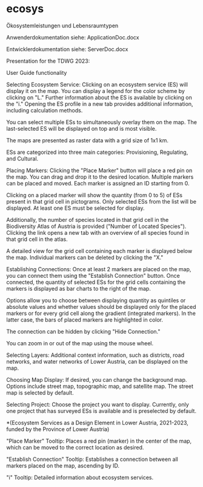 # ecosys
Ökosystemleistungen und Lebensraumtypen

Anwenderdokumentation siehe: ApplicationDoc.docx

Entwicklerdokumentation siehe: ServerDoc.docx

Presentation for the TDWG 2023: 

User Guide functionality

Selecting Ecosystem Service:
Clicking on an ecosystem service (ES) will display it on the map. You can display a legend for the color scheme by clicking on "L." Further information about the ES is available by clicking on the "i." Opening the ES profile in a new tab provides additional information, including calculation methods.

You can select multiple ESs to simultaneously overlay them on the map. The last-selected ES will be displayed on top and is most visible.

The maps are presented as raster data with a grid size of 1x1 km.

ESs are categorized into three main categories: Provisioning, Regulating, and Cultural.

Placing Markers:
Clicking the "Place Marker" button will place a red pin on the map. You can drag and drop it to the desired location. Multiple markers can be placed and moved. Each marker is assigned an ID starting from 0.

Clicking on a placed marker will show the quantity (from 0 to 5) of ESs present in that grid cell in pictograms. Only selected ESs from the list will be displayed. At least one ES must be selected for display.

Additionally, the number of species located in that grid cell in the Biodiversity Atlas of Austria is provided ("Number of Located Species"). Clicking the link opens a new tab with an overview of all species found in that grid cell in the atlas.

A detailed view for the grid cell containing each marker is displayed below the map. Individual markers can be deleted by clicking the "X."

Establishing Connections:
Once at least 2 markers are placed on the map, you can connect them using the "Establish Connection" button. Once connected, the quantity of selected ESs for the grid cells containing the markers is displayed as bar charts to the right of the map.

Options allow you to choose between displaying quantity as quintiles or absolute values and whether values should be displayed only for the placed markers or for every grid cell along the gradient (integrated markers). In the latter case, the bars of placed markers are highlighted in color.

The connection can be hidden by clicking "Hide Connection."

You can zoom in or out of the map using the mouse wheel.

Selecting Layers:
Additional context information, such as districts, road networks, and water networks of Lower Austria, can be displayed on the map.

Choosing Map Display:
If desired, you can change the background map. Options include street map, topographic map, and satellite map. The street map is selected by default.

Selecting Project:
Choose the project you want to display. Currently, only one project that has surveyed ESs is available and is preselected by default.

*(Ecosystem Services as a Design Element in Lower Austria, 2021-2023, funded by the Province of Lower Austria)

"Place Marker" Tooltip:
Places a red pin (marker) in the center of the map, which can be moved to the correct location as desired.

"Establish Connection" Tooltip:
Establishes a connection between all markers placed on the map, ascending by ID.

"i" Tooltip:
Detailed information about ecosystem services.

